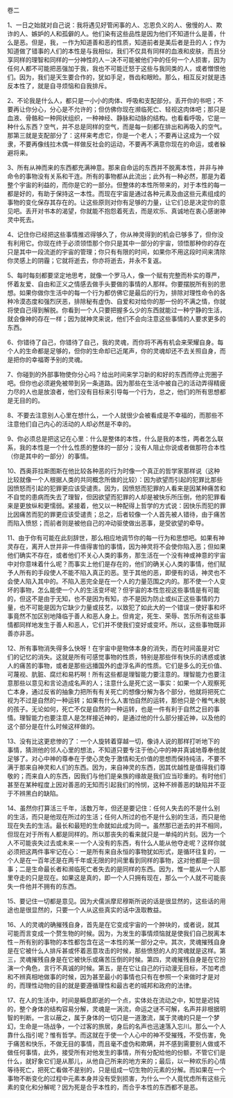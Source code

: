 卷二

1、一日之始就对自己说：我将遇见好管闲事的人、忘恩负义的人、傲慢的人、欺诈的人、嫉妒的人和孤僻的人。他们染有这些品性是因为他们不知道什么是善，什么是恶。但是，我，－作为知道善和恶的性质，知道前者是美后者是丑的人；作为知道做了错事的人们的本性是与我相似，我们不仅具有同样的血液和皮肤，而且分享同样的理智和同样的一分神性的人－决不可能被他们中的任何一个人损害，因为任何人都不可能把恶强加于我，我也不可能迁怒于这些与我同类的人，或者憎恨他们。因为，我们是天生要合作的，犹如手足，唇齿和眼睑。那么，相互反对就是违反本性了，就是自寻烦恼和自我排斥。

2、不论我是什么人，都只是一小小的肉体、呼吸和支配部分。丢开你的书吧；不要再让你分心，分心是不允许的；但仿佛你现在濒临死亡、轻视这肉体吧；那只是血液、骨骼和一种网状组织，一种神经、静脉和动脉的结构。也看看呼吸，它是一种什么东西？空气，并不总是同样的空气，而是每一刻都在排出和再吸入的空气。那第三就是支配部分了：这样来考虑它，你是一个老人；不要再让这成为一个奴隶，不要再像线拉木偶一样做反社会的运动，不要再不满意你现在的命运，或者躲避将来。

3、所有从神而来的东西都充满神意。那来自命运的东西并不脱离本性，并非与神命令的事物没有关系和干连。所有的事物都从此流出；此外有一种必然，那是为着整个宇宙的利益的，而你是它的一部分。但整体的本性所带来的，对于本性的每一都是好的，有助于保持这一本性。而现在宇宙是通过各种元素及由这些元素组成的事物的变化保存其存在的。让这些原则对你有足够的力量，让它们总是决定你的意见吧。丢开对书本的渴望，你就能不抱怨着死去，而是欢乐、真诚地在衷心感谢神灵中死去。

4、记住你已经把这些事情推迟得够久了，你从神灵得到的机会已够多了，但你没有利用它。你现在终于必须领悟那个你只是其中一部分的宇宙，领悟那种你的存在只是其中一段流逝的宇宙的管理；你只有有限的时间，如果你不用这段时间来清除你灵感上的阴霾；它就将逝去，你亦将逝去，并永不复返。

5、每时每刻都要坚定地思考，就像一个罗马人，像一个赋有完整而朴实的尊严，怀着友爱、自由和正义之情感去做手头要做的事情的人那样。你要摆脱所有别的思想。如果你做你生活中的每一个行为都仿佛它是最后的行为，排除对理性命令的各种冷漠态度和强烈厌恶，排除秘有虚伪、自爱和对给你的那一份的不满之情，你就将使自己得到解脱。你看到一个人只要把握多么少的东西就能过一种宁静的生活，就会像神的存在一样；因为就神灵来说，他们不会向注意这些事情的人要求更多的东西。

6、你错待了自己，你错待了自己，我的灵魂，而你将不再有机会来荣耀自身。每个人的生命都是足够的，但你的生命却已近尾声，你的灵魂却还不去关照自身，而是把你的幸福寄予别的灵魂。

7、你碰到的外部事物使你分心吗？给出时间来学习新的和好的东西而停止兜圈子吧。但你也必须避免被带到另一条道路。因为那些在生活中被自己的活动弄得精疲力尽的人也是放浪者，他们没有目标来引导每一个行为，总之，他们的所有思想都是无目的的。

8、不要去注意别人心里在想什么，一个人就很少会被看成是不幸福的，而那些不注意他们自己内心的活动的人却必然是不幸的。

9、你必须总是把这记在心里：什么是整体的本性，什么是我的本性，两者怎么联系，我的本性是一个什么性质的整体的一部分；没有人阻止你说或者做那符合本性（你是其中的一部分）的事情。

10、西奥菲拉斯图斯在他比较各种恶的行为时像一个真正的哲学家那样说（这种比较就像一个人根据人类的共同概念所做的比较）：因为欲望而引起的犯罪比那些因愤怒而引起的犯罪更应该受谴责。因为，因愤怒而犯罪的人看来是因某种痛苦和不自觉的患病而失去了理智，但因欲望而犯罪的人却是被快乐所压倒，他的犯罪看来是更放纵和更懦弱。紧接着，他又以一种配得上哲学的方式说：因快乐而犯的罪比因痛苦而犯的罪更应该受谴责；总之，后者较像一个人首先被人错待，由于痛苦而陷入愤怒；而前者则是被他自己的冲动驱使做出恶事，是受欲望的牵导。

11、由于你有可能在此刻辞世，那么相应地调节你的每一行为和思想吧。如果有神灵存在，离开人世并非一件值得害怕的事情，因为神灵将不会使你陷入恶；但如果他们确实不存在，或者他们不关心人类的事务，那生活在一个没有神或神意的宇宙中对你意味着什么呢？而事实上他们是存在的，他们的确关心人类的事情，他们赋予人所有的手段使人不能不陷入真正的恶。至于其他的恶，即便有的话，神灵也不会使人陷入其中的。不陷入恶完全是在一个人的力量范围之内的。那不使一个人变坏的事物，怎么能使一个人的生活变坏呢？但宇宙的本性忽视这些事情是有可能的，但这不是由于无知，也不是因为有知，亦不是因为防止或纠正这些事情的力量，也不可能是因为它缺少力量或技艺，以致犯了如此大的一个错误－使好事和坏事竟然不加区别地降临于善人和恶人身上。但肯定，死生、荣辱、苦乐所有这些事情都同样地发生于善人和恶人，它们并不使我们变好或变坏。所以，这些事物既非善亦非恶。

12、所有事物消失得多么快呀！在宇宙中是物体本身的消失，而在时间虽是对它们的记忆的消失。这就是所有可感觉事物的性质，特别是那些伴有快乐的诱惑或骇人的痛苦的事物，或者是那些远播国外的虚浮名声的性质。它们是多么的无价值、可蔑视、肮脏、腐烂和易朽啊！所有这些都是理智能力要注意的。理智能力也要注意那些以意见和言论造成名声的人；注意什么是死亡这一事实：如果一个人观察死亡本身，通过反省的抽象力把所有有关死亡的想像分解为各个部分，他就将把死亡视为不过是自然的一种运转；如果有什么人害怕自然的运转，那他只是个稚气未脱的孩子。无论如何，死亡不仅是自然的一种运转，也是一件有利于自然之目的事情。理智能力也要注意人是怎样接近神的，是通过他的什么部分接近神，以及他的这个部分是在什么时候这样做的。

13、没有比这更悲惨的了：一个人旋转着穿越一切，像诗人说的那样打听地下的事情，猜测他的邻人心里的想法，不知道只要专注于他心中的神并真诚地尊奉他就足够了。对心中神的尊奉在于使心灵免于激情和无价值的思想而保持纯洁，不要不满于那来自神灵和人们的东西。因为，来自神灵的东西，因其优越性是值得我们尊敬的；而来自人的东西，因我们与他们是亲族的缘故是我们应当珍重的。有时他们甚至在某种程度上因对善恶的无知而引起我们的怜悯，这种不辨善恶的缺陷并不亚于不辨黑白的缺陷。

14、虽然你打算活三千年，活数万年，但还是要记住：任何人失去的不是什么别的生活，而只是他现在所过的生活；任何人所过的也不是什么别的生活，而只是他现在失去的生活。最长和最短的生命就如此成为同一。虽然那已逝去的并不相同，但现在对于所有人都是同样的。所以那丧失的看来就只是一单纯的片刻。因为一个人不可能丧失过去或未来－一个人没有的东西，有什么人能从他夺走呢？这样你就必须把这两件事牢记在心：一是所有来自永恒的事物犹如形式，是循环往复的，一个人是在一百年还是在两千年或无限的时间里看到同样的事物，这对他都是一回事；二是生命最长者和濒临死亡者失去的是同样的东西。因为，惟一能从一个人那里夺走的只是现在。如果这是真的，即一个人只拥有现在，那么一个人就不可能丧失一件他并不拥有的东西。

15、要记住一切都是意见。因为犬儒派摩尼穆斯所说的话是很显然的，这些话的用途也是很显然的，只要一个人从这些真实的话中汲取教益。

16、人的灵魂的确摧残自身，首先是在它变成宇宙的一个肿块的，或者说，就其可能而言变成一个赘生物的时候。因为，为发生的事情烦恼就是使我们自己脱离本性－所有别的事物的本性都包含在这一本性的某一部分之中。其次，灵魂摧残自身是在它被什么人排斥甚或怀着恶意攻击的时候，那些愤怒的人的灵魂就是这样。第三，灵魂摧残自身是在它被快乐或痛苦压倒的时候。第四，灵魂摧残自身是在它扮演一个角色，言行不真诚的时候。第五，是在它让自己的行动漫无目标，不加考虑和不辨真相地做事的时候，因为甚至最小的事情也只有在参照一个来做时才是对的，而理性动物的目的就是要遵循理性和最古老的城邦和政府的法律。

17、在人的生活中，时间是瞬息即逝的一个点，实体处在流动之中，知觉是迟钝的，整个身体的结构容易分解，灵魂是一涡流，命运之谜不可解，名声并非根据明智的判断。一言以蔽之，属于身体的一切只是一道激流，属于灵魂的只是一个梦幻，生命是一场战争，一个过客的旅居，身后的名声也迅速落入忘川。那么一个人靠什么指引呢？惟有哲学。而这就在于使一个人心中的神不受摧残，不受伤害，免于痛苦和快乐，不做无目的事情，而且毫不虚伪和欺瞒，并不感到需要别人做或不做任何事情，此外，接受所有对他发生的事情，所有分配给他的份额，不管它们是什么，就好象它们是从那儿，从他自己所来的地方来的；最后，以一种欢乐的心情等待死亡，把死亡看做不是别的，只是组成一切生物的元素的分解。而如果在一个事物不断变化的过程中元素本身并没有受到损害，为什么一个人竟忧虑所有这些元素的变化和分解呢？因为死是合乎本性的，而合乎本性的东西都不是恶。

